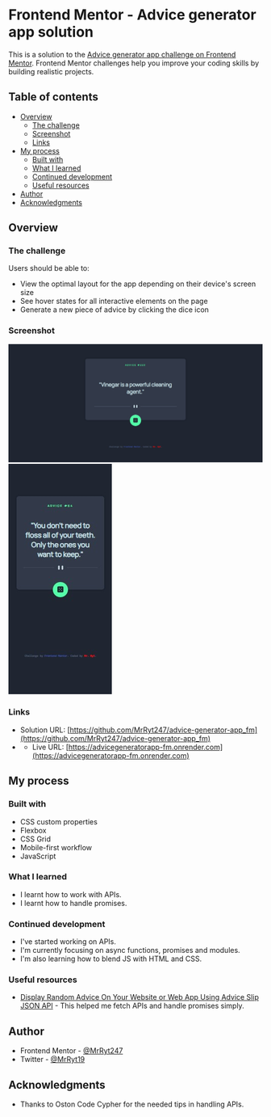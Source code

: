 # Frontend Mentor - Advice generator app solution

This is a solution to the [Advice generator app challenge on Frontend Mentor](https://www.frontendmentor.io/challenges/advice-generator-app-QdUG-13db). Frontend Mentor challenges help you improve your coding skills by building realistic projects.

## Table of contents

- [Overview](#overview)
  - [The challenge](#the-challenge)
  - [Screenshot](#screenshot)
  - [Links](#links)
- [My process](#my-process)
  - [Built with](#built-with)
  - [What I learned](#what-i-learned)
  - [Continued development](#continued-development)
  - [Useful resources](#useful-resources)
- [Author](#author)
- [Acknowledgments](#acknowledgments)

## Overview

### The challenge

Users should be able to:

- View the optimal layout for the app depending on their device's screen size
- See hover states for all interactive elements on the page
- Generate a new piece of advice by clicking the dice icon

### Screenshot

![desktop-view](./images/desktop-view.jpg)
![mobile-view](./images/mobile-view.jpg)

### Links

- Solution URL: [https://github.com/MrRyt247/advice-generator-app_fm](https://github.com/MrRyt247/advice-generator-app_fm)
- - Live URL: [https://advicegeneratorapp-fm.onrender.com](https://advicegeneratorapp-fm.onrender.com)

## My process

### Built with

- CSS custom properties
- Flexbox
- CSS Grid
- Mobile-first workflow
- JavaScript

### What I learned

- I learnt how to work with APIs.
- I learnt how to handle promises.

### Continued development

- I've started working on APIs.
- I'm currently focusing on async functions, promises and modules.
- I'm also learning how to blend JS with HTML and CSS.

### Useful resources

- [Display Random Advice On Your Website or Web App Using Advice Slip JSON API](https://www.youtube.com/watch?v=2AfzKmgqWUE&ab_channel=OstonCodeCypher) - This helped me fetch APIs and handle promises simply.

## Author

- Frontend Mentor - [@MrRyt247](https://www.frontendmentor.io/profile/MrRyt247)
- Twitter - [@MrRyt19](https://www.twitter.com/MrRyt19)

## Acknowledgments

- Thanks to Oston Code Cypher for the needed tips in handling APIs.
